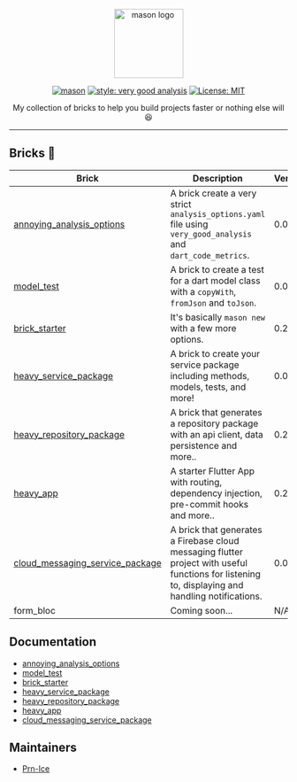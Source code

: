 <p align="center">
<img src="https://raw.githubusercontent.com/felangel/mason/master/assets/mason_full.png" height="125" alt="mason logo" />
</p>

<p align="center">
<a href="https://github.com/felangel/mason/actions"><img src="https://github.com/felangel/mason/workflows/mason/badge.svg" alt="mason"></a>
<a href="https://pub.dev/packages/very_good_analysis"><img src="https://img.shields.io/badge/style-very_good_analysis-B22C89.svg" alt="style: very good analysis"></a>
<a href="https://opensource.org/licenses/MIT"><img src="https://img.shields.io/badge/license-MIT-purple.svg" alt="License: MIT"></a>
</p>
<p align="center">
My collection of bricks to help you build projects faster or nothing else will 😆
</p>


---

## Bricks 🧱

| Brick                                                        | Description                                                  | Version |
| ------------------------------------------------------------ | ------------------------------------------------------------ | ------- |
| [annoying_analysis_options](https://brickhub.dev/bricks/annoying_analysis_options/0.0.3) | A brick create a very strict `analysis_options.yaml` file using `very_good_analysis` and `dart_code_metrics`. | 0.0.3   |
| [model_test](https://brickhub.dev/bricks/model_test/0.0.1)   | A brick to create a test for a dart model class with a `copyWith`, `fromJson` and `toJson`. | 0.0.1   |
| [brick_starter](https://brickhub.dev/bricks/brick_starter/0.2.0) | It's basically `mason new` with a few more options.          | 0.2.0   |
| [heavy_service_package](https://brickhub.dev/bricks/heavy_service_package/0.0.1) | A brick to create your service package including methods, models, tests, and more! | 0.0.1   |
| [heavy_repository_package](https://brickhub.dev/bricks/heavy_repository_package/0.2.0) | A brick that generates a repository package with an api client, data persistence and more.. | 0.2.0   |
| [heavy_app](https://brickhub.dev/bricks/heavy_app/0.2.0)     | A starter Flutter App with routing, dependency injection, pre-commit hooks and more.. | 0.2.0   |
| [cloud_messaging_service_package](https://brickhub.dev/bricks/cloud_messaging_service_package/0.0.1) | A brick that generates a Firebase cloud messaging flutter project with useful functions for listening to, displaying and handling notifications. | 0.0.1   |
| form_bloc                                                    | Coming soon...                                               | N/A     |

## Documentation

- [annoying_analysis_options](https://github.com/Prn-Ice/mason_bricks/tree/main/bricks/annoying_analysis_options)
- [model_test](https://github.com/Prn-Ice/mason_bricks/tree/main/bricks/model_test)
- [brick_starter](https://github.com/Prn-Ice/mason_bricks/tree/main/bricks/brick_starter)
- [heavy_service_package](https://github.com/Prn-Ice/mason_bricks/tree/main/bricks/heavy_service_package)
- [heavy_repository_package](https://github.com/Prn-Ice/mason_bricks/tree/main/bricks/heavy_repository_package)
- [heavy_app](https://github.com/Prn-Ice/mason_bricks/tree/main/bricks/heavy_app)
- [cloud_messaging_service_package](https://github.com/Prn-Ice/mason_bricks/tree/main/bricks/cloud_messaging_service_package)

## Maintainers

- [Prn-Ice](https://github.com/Prn-Ice)
